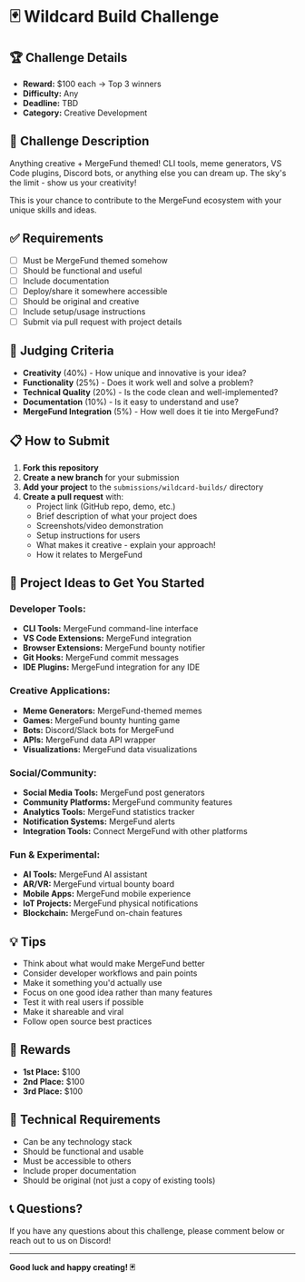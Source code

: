 # 🃏 Wildcard Build Challenge

## 🏆 Challenge Details
- **Reward:** $100 each → Top 3 winners
- **Difficulty:** Any
- **Deadline:** TBD
- **Category:** Creative Development

## 📝 Challenge Description

Anything creative + MergeFund themed! CLI tools, meme generators, VS Code plugins, Discord bots, or anything else you can dream up. The sky's the limit - show us your creativity!

This is your chance to contribute to the MergeFund ecosystem with your unique skills and ideas.

## ✅ Requirements

- [ ] Must be MergeFund themed somehow
- [ ] Should be functional and useful
- [ ] Include documentation
- [ ] Deploy/share it somewhere accessible
- [ ] Should be original and creative
- [ ] Include setup/usage instructions
- [ ] Submit via pull request with project details

## 🎯 Judging Criteria

- **Creativity** (40%) - How unique and innovative is your idea?
- **Functionality** (25%) - Does it work well and solve a problem?
- **Technical Quality** (20%) - Is the code clean and well-implemented?
- **Documentation** (10%) - Is it easy to understand and use?
- **MergeFund Integration** (5%) - How well does it tie into MergeFund?

## 📋 How to Submit

1. **Fork this repository**
2. **Create a new branch** for your submission
3. **Add your project** to the `submissions/wildcard-builds/` directory
4. **Create a pull request** with:
   - Project link (GitHub repo, demo, etc.)
   - Brief description of what your project does
   - Screenshots/video demonstration
   - Setup instructions for users
   - What makes it creative - explain your approach!
   - How it relates to MergeFund

## 🚀 Project Ideas to Get You Started

### Developer Tools:
- **CLI Tools:** MergeFund command-line interface
- **VS Code Extensions:** MergeFund integration
- **Browser Extensions:** MergeFund bounty notifier
- **Git Hooks:** MergeFund commit messages
- **IDE Plugins:** MergeFund integration for any IDE

### Creative Applications:
- **Meme Generators:** MergeFund-themed memes
- **Games:** MergeFund bounty hunting game
- **Bots:** Discord/Slack bots for MergeFund
- **APIs:** MergeFund data API wrapper
- **Visualizations:** MergeFund data visualizations

### Social/Community:
- **Social Media Tools:** MergeFund post generators
- **Community Platforms:** MergeFund community features
- **Analytics Tools:** MergeFund statistics tracker
- **Notification Systems:** MergeFund alerts
- **Integration Tools:** Connect MergeFund with other platforms

### Fun & Experimental:
- **AI Tools:** MergeFund AI assistant
- **AR/VR:** MergeFund virtual bounty board
- **Mobile Apps:** MergeFund mobile experience
- **IoT Projects:** MergeFund physical notifications
- **Blockchain:** MergeFund on-chain features

## 💡 Tips

- Think about what would make MergeFund better
- Consider developer workflows and pain points
- Make it something you'd actually use
- Focus on one good idea rather than many features
- Test it with real users if possible
- Make it shareable and viral
- Follow open source best practices

## 🏅 Rewards

- **1st Place:** $100
- **2nd Place:** $100
- **3rd Place:** $100

## 🔧 Technical Requirements

- Can be any technology stack
- Should be functional and usable
- Must be accessible to others
- Include proper documentation
- Should be original (not just a copy of existing tools)

## 📞 Questions?

If you have any questions about this challenge, please comment below or reach out to us on Discord!

---

**Good luck and happy creating! 🃏** 